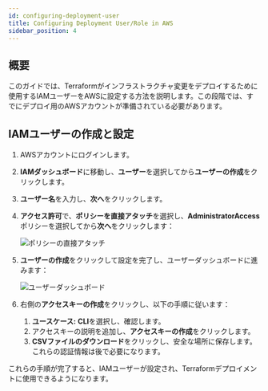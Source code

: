 ```yaml
---
id: configuring-deployment-user
title: Configuring Deployment User/Role in AWS
sidebar_position: 4
---
```


## 概要

このガイドでは、Terraformがインフラストラクチャ変更をデプロイするために使用するIAMユーザーをAWSに設定する方法を説明します。この段階では、すでにデプロイ用のAWSアカウントが準備されている必要があります。

## IAMユーザーの作成と設定

1. AWSアカウントにログインします。
2. **IAMダッシュボード**に移動し、**ユーザー**を選択してから**ユーザーの作成**をクリックします。
3. **ユーザー名**を入力し、**次へ**をクリックします。
4. **アクセス許可**で、**ポリシーを直接アタッチ**を選択し、**AdministratorAccess**ポリシーを選択してから**次へ**をクリックします：

   ![ポリシーの直接アタッチ](/img/projects/devsecops-pipeline-aws/setup/image-3.png)

5. **ユーザーの作成**をクリックして設定を完了し、ユーザーダッシュボードに進みます：

   ![ユーザーダッシュボード](/img/projects/devsecops-pipeline-aws/setup/image-5.png)

6. 右側の**アクセスキーの作成**をクリックし、以下の手順に従います：
   1. **ユースケース:** **CLI**を選択し、確認します。
   2. アクセスキーの説明を追加し、**アクセスキーの作成**をクリックします。
   3. **CSVファイルのダウンロード**をクリックし、安全な場所に保存します。これらの認証情報は後で必要になります。

これらの手順が完了すると、IAMユーザーが設定され、Terraformデプロイメントに使用できるようになります。